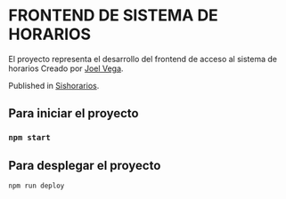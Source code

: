 # FRONTEND DE SISTEMA DE HORARIOS
El proyecto representa el desarrollo del frontend de acceso al sistema de horarios
Creado por [Joel Vega](https://www.linkedin.com/in/joel-pablo).

Published in [Sishorarios](https://joelvega.me/sishorarios).

## Para iniciar el proyecto
### `npm start`

## Para desplegar el proyecto
`npm run deploy`